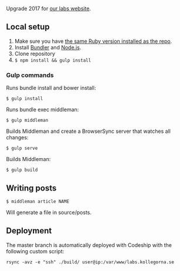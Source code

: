 Upgrade 2017 for [our labs website](https://labs.kollegorna.se).

## Local setup

1. Make sure you have [the same Ruby version installed as the repo](https://github.com/kollegorna/kollegorna.se/blob/master/.ruby-version).
2. Install [Bundler](https://rubygems.org/gems/bundler) and [Node.js](http://nodejs.org).
3. Clone repository
4. ``$ npm install && gulp install``

### Gulp commands

Runs bundle install and bower install:

    $ gulp install

Runs bundle exec middleman:

    $ gulp middleman

Builds Middleman and create a BrowserSync server that watches all changes:

    $ gulp serve

Builds Middleman:

    $ gulp build

## Writing posts

    $ middleman article NAME

Will generate a file in source/posts.

## Deployment

The master branch is automatically deployed with Codeship with the following custom script:

`rsync -avz -e "ssh" ./build/ user@ip:/var/www/labs.kollegorna.se`
